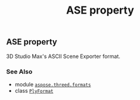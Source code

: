 ﻿---
title: ASE property
second_title: Aspose.3D for Python via .NET API References
description: 
type: docs
weight: 100
url: /aspose.threed.formats/plyformat/ase/
is_root: false
---

## ASE property


3D Studio Max's ASCII Scene Exporter format.

### See Also
* module [`aspose.threed.formats`](../../)
* class [`PlyFormat`](/3d/python-net/aspose.threed.formats/plyformat)
